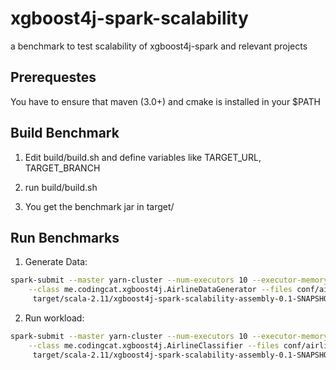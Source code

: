 # xgboost4j-spark-scalability

a benchmark to test scalability of xgboost4j-spark and relevant projects

## Prerequestes 

You have to ensure that maven (3.0+) and cmake is installed in your $PATH

## Build Benchmark

1. Edit build/build.sh and define variables like TARGET_URL, TARGET_BRANCH

2. run build/build.sh

3. You get the benchmark jar in target/ 


## Run Benchmarks

1. Generate Data:

```bash
spark-submit --master yarn-cluster --num-executors 10 --executor-memory 6g --executor-cores 8 \
    --class me.codingcat.xgboost4j.AirlineDataGenerator --files conf/airline_datagen.conf \
     target/scala-2.11/xgboost4j-spark-scalability-assembly-0.1-SNAPSHOT.jar ./airline_datagen.conf
```

2. Run workload:

```bash
spark-submit --master yarn-cluster --num-executors 10 --executor-memory 6g --executor-cores 8 \
    --class me.codingcat.xgboost4j.AirlineClassifier --files conf/airline.conf \
     target/scala-2.11/xgboost4j-spark-scalability-assembly-0.1-SNAPSHOT.jar ./airline.conf
```